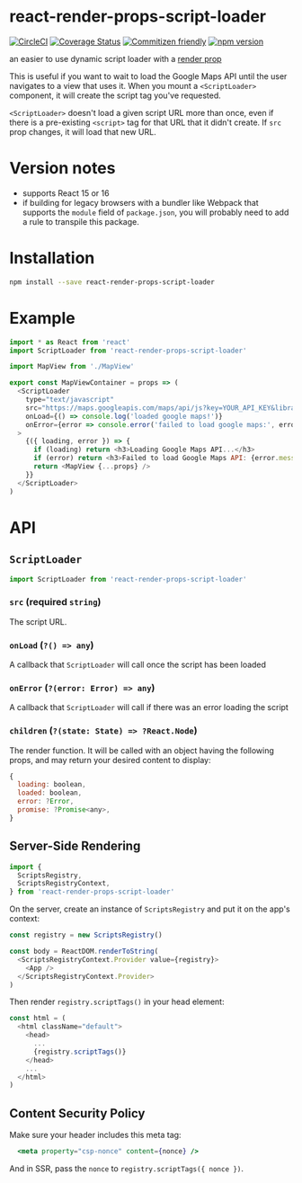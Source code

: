 # react-render-props-script-loader

[![CircleCI](https://circleci.com/gh/jcoreio/react-render-props-script-loader.svg?style=svg)](https://circleci.com/gh/jcoreio/react-render-props-script-loader)
[![Coverage Status](https://codecov.io/gh/jcoreio/react-render-props-script-loader/branch/master/graph/badge.svg)](https://codecov.io/gh/jcoreio/react-render-props-script-loader)
[![Commitizen friendly](https://img.shields.io/badge/commitizen-friendly-brightgreen.svg)](http://commitizen.github.io/cz-cli/)
[![npm version](https://badge.fury.io/js/react-library-skeleton.svg)](https://badge.fury.io/js/react-library-skeleton)

an easier to use dynamic script loader with a [render prop](https://reactjs.org/docs/render-props.html)

This is useful if you want to wait to load the Google Maps API until the user
navigates to a view that uses it. When you mount a `<ScriptLoader>` component,
it will create the script tag you've requested.

`<ScriptLoader>` doesn't load a given script URL more than once, even if there
is a pre-existing `<script>` tag for that URL that it didn't create. If `src`
prop changes, it will load that new URL.

# Version notes

- supports React 15 or 16
- if building for legacy browsers with a bundler like Webpack that supports the
  `module` field of `package.json`, you will probably need to add a rule to
  transpile this package.

# Installation

```sh
npm install --save react-render-props-script-loader
```

# Example

```js
import * as React from 'react'
import ScriptLoader from 'react-render-props-script-loader'

import MapView from './MapView'

export const MapViewContainer = props => (
  <ScriptLoader
    type="text/javascript"
    src="https://maps.googleapis.com/maps/api/js?key=YOUR_API_KEY&libraries=places"
    onLoad={() => console.log('loaded google maps!')}
    onError={error => console.error('failed to load google maps:', error.stack)}
  >
    {({ loading, error }) => {
      if (loading) return <h3>Loading Google Maps API...</h3>
      if (error) return <h3>Failed to load Google Maps API: {error.message}</h3>
      return <MapView {...props} />
    }}
  </ScriptLoader>
)
```

# API

## `ScriptLoader`

```js
import ScriptLoader from 'react-render-props-script-loader'
```

### `src` (**required** `string`)

The script URL.

### `onLoad` (`?() => any`)

A callback that `ScriptLoader` will call once the script has been loaded

### `onError` (`?(error: Error) => any`)

A callback that `ScriptLoader` will call if there was an error loading the
script

### `children` (`?(state: State) => ?React.Node`)

The render function. It will be called with an object having the following
props, and may return your desired content to display:

```js
{
  loading: boolean,
  loaded: boolean,
  error: ?Error,
  promise: ?Promise<any>,
}
```

## Server-Side Rendering

```js
import {
  ScriptsRegistry,
  ScriptsRegistryContext,
} from 'react-render-props-script-loader'
```

On the server, create an instance of `ScriptsRegistry` and put it on the app's
context:

```js
const registry = new ScriptsRegistry()

const body = ReactDOM.renderToString(
  <ScriptsRegistryContext.Provider value={registry}>
    <App />
  </ScriptsRegistryContext.Provider>
)
```

Then render `registry.scriptTags()` in your head element:

```js
const html = (
  <html className="default">
    <head>
      ...
      {registry.scriptTags()}
    </head>
    ...
  </html>
)
```

## Content Security Policy

Make sure your header includes this meta tag:

```jsx
  <meta property="csp-nonce" content={nonce} />
```

And in SSR, pass the `nonce` to `registry.scriptTags({ nonce })`.
